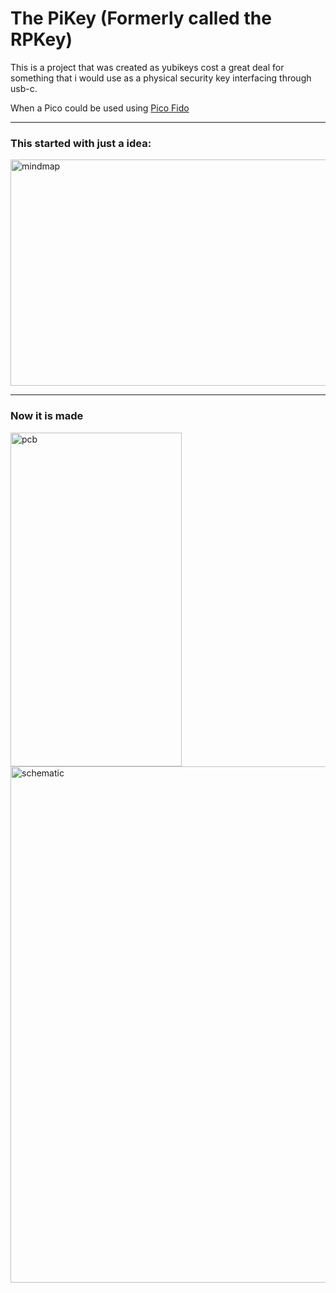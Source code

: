 # The PiKey (Formerly called the RPKey)

This is a project that was created as yubikeys cost a great deal for something that i would use as a physical security key interfacing through usb-c.

When a Pico could be used using <a href="https://github.com/polhenarejos/pico-fido">Pico Fido</a>

----

### This started with just a idea:

<img width="621" height="362" alt="mindmap" src="https://github.com/user-attachments/assets/839a356d-cfe5-4df6-8e52-73d7d7102c5f" />


----

### Now it is made

<img width="274" height="534" alt="pcb" src="https://github.com/user-attachments/assets/ada8d68d-e0ae-4311-80f7-c94865b7aa63" />

<img width="1178" scale=0.5 height="826" alt="schematic" src="https://github.com/user-attachments/assets/8e3831ca-d0a6-4922-8b97-50add0275069" />
